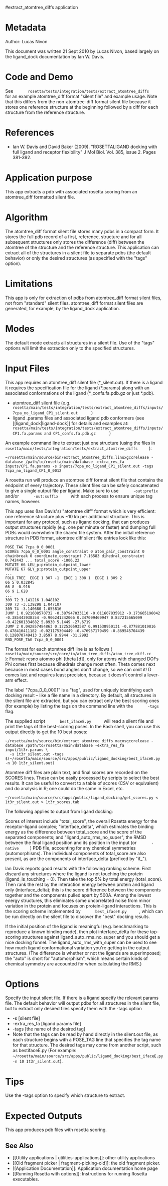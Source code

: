 #extract\_atomtree\_diffs application

Metadata
========

Author: Lucas Nivon

This document was written 21 Sept 2010 by Lucas Nivon, based largely on the ligand\_dock documentation by Ian W. Davis.

Code and Demo
=============

See `       rosetta/tests/integration/tests/extract_atomtree_diffs      ` for an example atomtree\_diff format "silent file" and example usage. Note that this differs from the non-atomtree-diff format silent file because it stores one reference structure at the beginning followed by a diff for each structure from the reference structure.

References
==========

-   Ian W. Davis and David Baker (2009). "ROSETTALIGAND docking with full ligand and receptor flexibility" J Mol Biol. Vol. 385, issue 2. Pages 381-392.

Application purpose
===========================================

This app extracts a pdb with associated rosetta scoring from an atomtree\_diff formatted silent file.

Algorithm
=========

The atomtree\_diff format silent file stores many pdbs in a compact form. It stores the full pdb record of a first, reference, structure and for all subsequent structures only stores the difference (diff) between the atomtree of the structure and the reference structure. This application can extract all of the structures in a silent file to separate pdbs (the default behavior) or only the desired structures (as specified with the "tags" option).

Limitations
===========

This app is only for extraction of pdbs from atomtree\_diff format silent files, not from "standard" silent files. atomtree\_diff format silent files are generated, for example, by the ligand\_dock application.

Modes
=====

The default mode extracts all structures in a silent file. Use of the "tags" options will limit the extraction only to the specified structures.

Input Files
===========

This app requires an atomtree\_diff silent file (\*\_silent.out). If there is a ligand it requires the specification file for the ligand (\*.params) along with an associated conformations of the ligand (\*\_confs.fa.pdb.gz or just \*.pdb).

-   atomtree\_diff silent file (e.g. `        rosetta/main/tests/integration/tests/extract_atomtree_diffs/inputs/7cpa_no_ligand_CP1_silent.out       `)
-   ligand .params files and associated ligand pdb conformers (see [[ligand_dock|ligand-dock]] for details and examples at: `        rosetta/main/tests/integration/tests/extract_atomtree_diffs/inputs/CP1.fa.params and CP1_confs.fa.pdb.gz       `)

An example command line to extract just one structure (using the files in `       rosetta/main/tests/integration/tests/extract_atomtree_diffs      `):

```
~/rosetta/main/source/bin/extract_atomtree_diffs.linuxgccrelease -database /path/to/rosetta/main/database -extra_res_fa inputs/CP1.fa.params -s inputs/7cpa_no_ligand_CP1_silent.out -tags 7cpa_no_ligand_CP1_0_0012
```

A rosetta run will produce an atomtree diff format silent file that contains the endpoint of every trajectory. These silent files can be safely concatenated to give a single output file per ligand. Make sure to use `       -out:prefix      ` and/or `       -out:suffix      ` with each process to ensure unique tag names, however.

This app uses (Ian Davis's) "atomtree diff" format which is very efficient: one reference structure plus \~10 kb per additional structure. This is important for any protocol, such as ligand docking, that can produces output structures rapidly (e.g. one per minute or faster) and dumping full PDBs would overwhelm the shared file system. After the initial reference structure in PDB format, atomtree diff silent file entries look like this:

```
POSE_TAG 7cpa_0_0_0001
SCORES 7cpa_0_0_0001 angle_constraint 0 atom_pair_constraint 0 chainbreak 0 coordinate_constraint 7.16583 dihedral_constraint 0.742443 ... total_score -1006.22
MUTATE 66 LEU_p:protein_cutpoint_lower
MUTATE 67 GLY_p:protein_cutpoint_upper
...
FOLD_TREE  EDGE 1 307 -1  EDGE 1 308 1  EDGE 1 309 2
66 5 0.032845
66 8 -0.916
66 9 1.628
...
309 72 3.141216 1.048102
309 73 -3.139298 1.047107
309 74 -3.140680 1.055816
JUMP 1 0.921608570732 -0.387947033110 -0.011607835912 -0.173665196042 -0.385443938354 -0.906241342066 0.347099469947 0.837215665099 -0.422601334682 5.8930 5.1449 -27.6719
JUMP 2 0.042857484863 0.122530593587 0.991538950131 -0.877881019816 0.478410411182 -0.021175304449 -0.476957179459 -0.869545704439 0.128070749413 3.8597 8.9944 -31.2992
END_POSE_TAG 7cpa_0_0_0001
```

The format for each atomtree diff line is as follows ( `       rosetta/main/source/src/core/io/atom_tree_diffs/atom_tree_diff.cc      `):
 Format: resno atomno phi [theta [d]], only for atoms with changed DOFs
 Phi comes first because dihedrals change most often.
 Theta comes next because in most cases bond angles don't change, so we can omit it!
 D comes last and requires least precision, because it doesn't control a lever-arm effect.

The label "7cpa\_0\_0\_0001" is a "tag", used for uniquely identifying each docking result – like a file name in a directory. By default, all structures in the silent file are extracted, but you can extract only the best scoring ones (for example) by listing the tags on the command line with the `       -tags      ` flag.

The supplied script `       best_ifaceE.py      ` will read a silent file and print the tags of the best-scoring poses. In the Bash shell, you can use this output directly to get the 10 best poses:

```
~/rosetta/main/source/bin/extract_atomtree_diffs.macosgccrelease -database /path/to/rosetta/main/database -extra_res_fa input/1t3r.params \
  -s 1t3r_silent.out -tags $(~/rosetta/main/source/src/apps/public/ligand_docking/best_ifaceE.py -n 10 1t3r_silent.out)
```

Atomtree diff files are plain text, and final scores are recorded on the SCORES lines. These can be easily processed by scripts to select the best results. It can be useful to convert to a table of scores (CSV or equivalent) and do analysis in R; one could do the same in Excel, etc.

```
~/rosetta/main/source/src/apps/public/ligand_docking/get_scores.py < 1t3r_silent.out > 1t3r_scores.tab
```

The following applies to output from ligand docking:

Scores of interest include "total\_score", the overall Rosetta energy for the receptor-ligand complex; "interface\_delta", which estimates the binding energy as the difference between total\_score and the score of the separated components; and "ligand\_auto\_rms\_no\_super", the RMSD between the final ligand position and its position in the input (or `       -native      `) PDB file, accounting for any chemical symmetries (automorphisms). The individual components of total\_score are also present, as are the components of interface\_delta (prefixed by "if\_").

Ian Davis reports good results with the following ranking scheme. First discard any structures where the ligand is not touching the protein (ligand\_is\_touching = 0). Then take the top 5% by total energy (total\_score). Then rank the rest by the interaction energy between protein and ligand only (interface\_delta); this is the score difference between the components together and the components pulled apart by 500A. Among the lowest energy structures, this eliminates some uncorrelated noise from minor variation in the protein and focuses on protein-ligand interactions. This is the scoring scheme implemented by `       best_ifaceE.py      ` , which can be run directly on the silent file to discover the "best" docking results.

If the initial position of the ligand is meaningful (e.g. benchmarking to reproduce a known binding mode), then plot interface\_delta for these top-scoring structures against ligand\_auto\_rms\_no\_super and you should get a nice docking funnel. The ligand\_auto\_rms\_with\_super can be used to see how much ligand conformational variation you're getting in the output structures. (The difference is whether or not the ligands are superimposed; the "auto" is short for "automorphism", which means certain kinds of chemical symmetry are accounted for when calculating the RMS.)

Options
=======

Specify the input silent file. If there is a ligand specify the relevant params file. The default behavior will output pdbs for all structures in the silent file, but to extract only desired files specify them with the -tags option

-   -s [silent file]
-   -extra\_res\_fa [ligand params file]
-   -tags [the name of the desired tag]
-   Note that the tags can be read by hand directly in the silent.out file, as each structure begins with a POSE\_TAG line that specifies the tag name for that structure. The desired tags may come from another script, such as bestifaceE.py (For example: `~/rosetta/main/source/src/apps/public/ligand_docking/best_ifaceE.py -n 10 1t3r_silent.out`).

Tips
====

Use the -tags option to specify which structure to extract.

Expected Outputs
================

This app produces pdb files with rosetta scoring.

## See Also

* [[Utility applications | utilities-applications]]: other utility applications
* [[Old fragment picker | fragment-picking-old]]: the old fragment picker.
* [[Application Documentation]]: Application documentation home page
* [[Running Rosetta with options]]: Instructions for running Rosetta executables.
